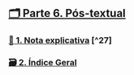 ## [🗂️ Parte 6. Pós-textual](#lde.6)
### [📃 1. Nota explicativa](#lde.6.1) [^27]
### [🗃️ 2. Índice Geral](#lde.6.2)
